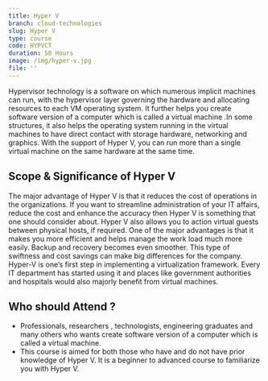 ```yaml
---
title: Hyper V
branch: cloud-technologies
slug: Hyper V
type: course
code: HYPVCT
duration: 50 Hours
image: /img/hyper-v.jpg
file: ''
---
```

Hypervisor technology is a software on which numerous implicit machines can run, with the
hypervisor layer governing the hardware and allocating resources to each VM operating
system. It further helps you create software version of a computer which is called a virtual
machine .In some structures, it also helps the operating system running in the virtual machines
to have direct contact with storage hardware, networking and graphics. With the support of
Hyper V, you can run more than a single virtual machine on the same hardware at the same
time.

## Scope & Significance of Hyper V

The major advantage of Hyper V is that it reduces the cost of operations in the organizations. If
you want to streamline administration of your IT affairs, reduce the cost and enhance the
accuracy then Hyper V is something that one should consider about. Hyper V also allows you to
action virtual guests between physical hosts, if required.
One of the major advantages is that it makes you more efficient and helps manage the work
load much more easily. Backup and recovery becomes even smoother. This type of swiftness
and cost savings can make big differences for the company. Hyper-V is one’s first step in
implementing a virtualization framework. Every IT department has started using it and places
like government authorities and hospitals would also majorly benefit from virtual machines.

## Who should Attend ?
- Professionals, researchers , technologists, engineering graduates and many others who
wants create software version of a computer which is called a virtual machine.
- This course is aimed for both those who have and do not have prior knowledge of Hyper V. It is
a beginner to advanced course to familiarize you with Hyper V.
